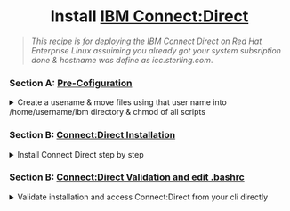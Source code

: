 # <center>Install [IBM Connect:Direct](https://www.ibm.com/docs/en/connect-direct/6.1.0?topic=connectdirect-v610-pdfs)

   > _This recipe is for deploying the IBM Connect Direct on Red Hat Enterprise Linux assuiming you already got your system subsription done & hostname was define as icc.sterling.com_.

### Section A: [Pre-Cofiguration](./CD.md)
<details>
    <summary> Create a usename & move files using that user name into /home/username/ibm directory & chmod of all scripts </summary>

1.  Adding new user:
``` bash
useradd cdadmin # If does not exist
passwd cdadmin #set your password
```
2. Copy over all files into `ibm` folder
```bash
mkdir /home/cdadmin/ibm
```
3. Give permission to run all scripts
```bash
cd /home/cdadmin/ibm
chmod +x ./*
```
4. In this case I extracted the C:D installation tar and renamed it `cd` into that ../ibm directory
5. Grab your IP and set your hostname& turn off firewall
```bash
hostnamectl set-hostname cd.com
```
```bash
export ip=$(ifconfig | grep 'inet ' | grep -v '127.0.0.1' | head -n 1 | awk '{print $2}')
echo $ip
```
```bash
vi /etc/hosts # update the 2nd line wiht your IP and Hostname
```
```bash
su - root
systemctl disable firewalld
```

6. Run `./cdinstall`

</details>

### Section B: [Connect:Direct Installation](./CD.md)
<details>
    <summary> Install Connect Direct step by step </summary>

> 💡 **NOTE**  
>> Pressing `<ENTER>` Picks the default value which is in the `[Square Brackets]`

- [x] Unix is a registered Trademark of the open group: Press `<ENTER>`
- [x] You can use /home/cdadmin to shorten the name:[/home/cdadmin/cdunix] Press `<ENTER>`
- [x] You have chosen /home/cdadmin/cdunix as destination directory. Please confirm it:[Y/N] `Y`

   > 💡 **OUTPUT**  
   >> Your terminal should look like that 
    ```bash
    Please select one of the following installation options:
    (1) Connect:Direct for UNIX Server and Client(CLI/API)
    (2) Connect:Direct for UNIX Server
    (3) Connect:Direct for UNIX Client(CLI/API)
    (4) Connect:Direct for UNIX File Agent
    (5) Connect:Direct Secure+ Option for UNIX
    (6) EXIT
    Enter your choice:[1] #PRESS <ENTER>
    ```
    ##### 💡 First we will do Server and Client then we will come back do File Agent then Secure + 

2. Connect:Direct for UNIX Server and Client(CLI/API)

- [x] Specify the fully qualified name of the Connect:Direct for UNIX installation
file (file name prefixed with the absolute path, e.g., /localhome/cdadmin/cdunix): i.e `/home/cdadmin/ibm/cd/cdunix`

- [x] Both Connect:Direct for UNIX Server and Client(CLI/API) Version 6.3.0.0
will be installed in your system. Do you want to continue?:[Y/N] `Y`   

3. Initial Configuration 
```bash
The customization procedure allows you to create configuration
files for:
  (1) Configure the Connect:Direct for UNIX Server.
  (2) Configure the Connect:Direct for UNIX Client.
  (3) Configure the Connect:Direct for UNIX Server and Client.
  (4) Configurations requiring root privilege.
  (5) EXIT.
Enter your choice:[3] #Press <ENTER>
```
- [x] Please enter name of Connect:Direct node you want to customize: `cdnode01` if your doing this for the first machine
- [x] Take the default on all the following Prompts by Pressing `<ENTER>` untill you see remote user record.
- [x] Insert remote user record?`Y` this is the user that C:D will authenticate to remote request
- [x] Enter remote userid:`*` That will allow any-user to access.
- [x] Enter remote Connect:Direct node name:`*` taking anyone from any machine
- [x] Enter local userid:`cdadmin`
- [x] Insert another remote user record?:[Y/N]`N`
- [x] Insert local user record:[Y/N] `Y` 
- [x] Enter userid: `cdadmin`
- [x] Grant Administrative authority `Y`
- [x] Insert another local user record?:[Y/N] `N`

4. Configurations requiring root privilege

- [x] Take the default on all the following Prompts by Pressing `<ENTER>`

    ```bash
    The customization procedure allows you to create configuration
    files for:
    (1) Configure the Connect:Direct for UNIX Server.
    (2) Configure the Connect:Direct for UNIX Client.
    (3) Configure the Connect:Direct for UNIX Server and Client.
    (4) Configurations requiring root privilege.
    (5) EXIT.
    Enter your choice:[3] # Now do `4`
    ```
- [x] This option requires root authority. Continue?:[Y/N] `Y`
- [x] Password: your localmachine root password.
- [x] Do you want to create the symbolic link?:[Y/N] `Y`

    ```bash

    NOTICE: Connect:Direct for UNIX, by default, will deny proxy to root
    Please choose deny.access value for root user:
    (y) root user is not allowed access.
    (n) root user is allowed local access.
    (d) root user is allowed local and remote access.
    Enter your choice:[n] # Press <ENTER>
    ```
- [x] Will Connect:Direct for UNIX installer, or a user in the installer's primary group, be starting the service?:[Y/N]`Y`
 
    ```bash
    The customization procedure allows you to create configuration
    files for:
    (1) Configure the Connect:Direct for UNIX Server.
    (2) Configure the Connect:Direct for UNIX Client.
    (3) Configure the Connect:Direct for UNIX Server and Client.
    (4) Configurations requiring root privilege.
    (5) EXIT.
    Enter your choice:[3] # This time pick 5
    ```
- [x] Would you like to return to the installation menu?:[Y/N]`Y`

    ```bash
    Please select one of the following installation options:
    (1) Connect:Direct for UNIX Server and Client(CLI/API)
    (2) Connect:Direct for UNIX Server
    (3) Connect:Direct for UNIX Client(CLI/API)
    (4) Connect:Direct for UNIX File Agent
    (5) Connect:Direct Secure+ Option for UNIX
    (6) EXIT
    Enter your choice:[1] # Pick Number 4
    ```
- [x] Connect:Direct For UNIX File Agent `Y`

5. Connect:Direct Secure+ 
- [x] You have selected /home/cdadmin/cdunix for installation. Do you want to continue?:[Y/N] `Y`
- [x] Please enter the name of Connect:Direct node you want to customize:[cdnode01] Press `<ENTER>`
   > 💡 **OUTPUT**  
   >> Self-signed certificate with label=FileAgent generated successfully.
- [x] Would you like to return to the installation menu?:[Y/N]`Y`
    ```bash
    Please select one of the following installation options:
    (1) Connect:Direct for UNIX Server and Client(CLI/API)
    (2) Connect:Direct for UNIX Server
    (3) Connect:Direct for UNIX Client(CLI/API)
    (4) Connect:Direct for UNIX File Agent
    (5) Connect:Direct Secure+ Option for UNIX
    (6) EXIT
    Enter your choice:[1] # EXIT 6
    ```
</details>

### Section B: [Connect:Direct Validation and edit .bashrc](./CD.md)
<details>
    <summary> Validate installation and access Connect:Direct from your cli directly </summary>

1. Validation:
```bash
/home/cdadmin/cdunix/etc/cdver 
/home/cdadmin/cdunix/ndm/bin/cdpmgr
```
2. Accessing C:D
```bash
echo `
NDMAPICFG=/home/cdadmin/cdunix/ndm/cfg/cliapi/ndmapi.cfg
export NDMAPICFG
``` 
```bash
PATH=/home/cdadmin/cdunix/ndm/bin:$PATH
export PATH
```
```bash
' >> ~/.bashrc
```
```bash
. ~/.bashrc
```


</details>
